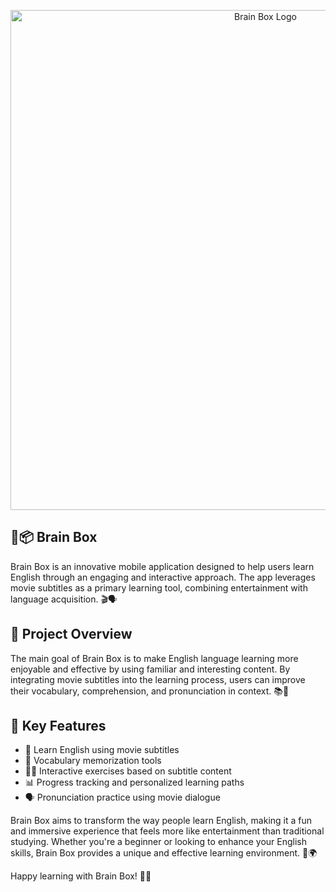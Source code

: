 <p align="center">
  <img src="https://github.com/xoliq0v/xoliq0v/blob/main/image.png?raw=true" alt="Brain Box Logo" width="800"/>
</p>

## 🧠📦 Brain Box
Brain Box is an innovative mobile application designed to help users learn English through an engaging and interactive approach. The app leverages movie subtitles as a primary learning tool, combining entertainment with language acquisition. 🎬🗣️

## 🌟 Project Overview

The main goal of Brain Box is to make English language learning more enjoyable and effective by using familiar and interesting content. By integrating movie subtitles into the learning process, users can improve their vocabulary, comprehension, and pronunciation in context. 📚🎥

## 🔑 Key Features

- 🍿 Learn English using movie subtitles
- 📝 Vocabulary memorization tools
- 🏋️‍♀️ Interactive exercises based on subtitle content
- 📊 Progress tracking and personalized learning paths
- 🗣️ Pronunciation practice using movie dialogue

Brain Box aims to transform the way people learn English, making it a fun and immersive experience that feels more like entertainment than traditional studying. Whether you're a beginner or looking to enhance your English skills, Brain Box provides a unique and effective learning environment. 🚀🌍

Happy learning with Brain Box! 🎉📱
